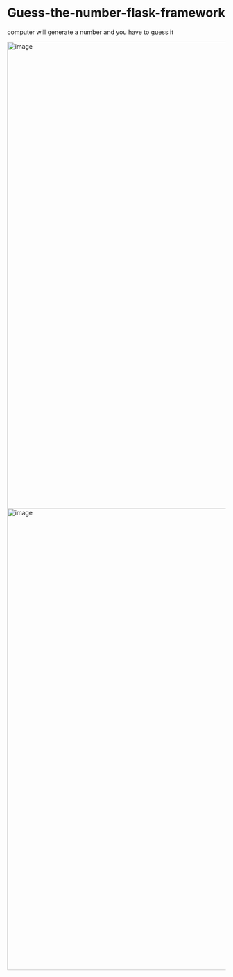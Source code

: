# Guess-the-number-flask-framework
computer will generate a number and you have to guess it


<img width="1073" alt="image" src="https://github.com/Nsralla/Guess-the-number-flask-framework/assets/122102030/6a7d40af-3984-45ee-84a8-af09838226da">
<img width="1063" alt="image" src="https://github.com/Nsralla/Guess-the-number-flask-framework/assets/122102030/c153aac6-cea3-451b-9401-f7fd49c552c8">

